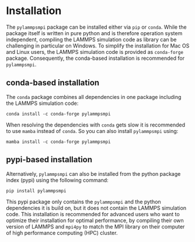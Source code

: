 # Installation
The `pylammpsmpi` package can be installed either via `pip` or `conda`. While the package itself is written in pure 
python and is therefore operation system independent, compiling the LAMMPS simulation code as library can be challenging
in particular on Windows. To simplify the installation for Mac OS and Linux users, the LAMMPS simulation code is 
provided as `conda-forge` package. Consequently, the conda-based installation is recommended for `pylammpsmpi`.

## conda-based installation 
The `conda` package combines all dependencies in one package including the LAMMPS simulation code: 
```
conda install -c conda-forge pylammpsmpi
```
When resolving the dependencies with `conda` gets slow it is recommended to use `mamba` instead of `conda`. So you can 
also install `pylammpsmpi` using: 
```
mamba install -c conda-forge pylammpsmpi
```

## pypi-based installation
Alternatively, `pylammpsmpi` can also be installed from the python package index (pypi) using the following command: 
```
pip install pylammpsmpi
```
This pypi package only contains the `pylammpsmpi` and the python dependencies it is build on, but it does not contain
the LAMMPS simulation code. This installation is recommended for advanced users who want to optimize their installation
for optimal performance, by compiling their own version of LAMMPS and `mpi4py` to match the MPI library on their 
computer of high performance computing (HPC) cluster. 
